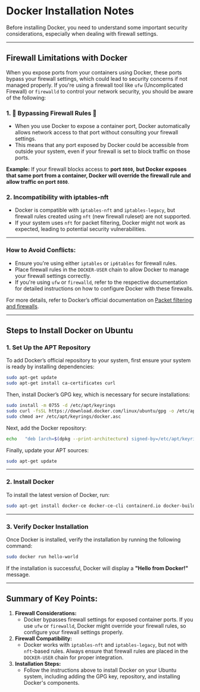 
# Docker Installation Notes

Before installing Docker, you need to understand some important security considerations, especially when dealing with firewall settings.

---

## Firewall Limitations with Docker

When you expose ports from your containers using Docker, these ports bypass your firewall settings, which could lead to security concerns if not managed properly. If you're using a firewall tool like `ufw` (Uncomplicated Firewall) or `firewalld` to control your network security, you should be aware of the following:

### 1.  🔴 Bypassing Firewall Rules 🔴
- When you use Docker to expose a container port, Docker automatically allows network access to that port without consulting your firewall settings.
- This means that any port exposed by Docker could be accessible from outside your system, even if your firewall is set to block traffic on those ports.

**Example:**
If your firewall blocks access to **port `8080`,** **but Docker exposes that same port from a container, Docker will override the firewall rule and allow traffic on port `8080`**.

### 2. Incompatibility with iptables-nft
- Docker is compatible with `iptables-nft` and `iptables-legacy`, but firewall rules created using `nft` (new firewall ruleset) are not supported.
- If your system uses `nft` for packet filtering, Docker might not work as expected, leading to potential security vulnerabilities.

---

### How to Avoid Conflicts:
- Ensure you're using either `iptables` or `ip6tables` for firewall rules.
- Place firewall rules in the `DOCKER-USER` chain to allow Docker to manage your firewall settings correctly.
- If you're using `ufw` or `firewalld`, refer to the respective documentation for detailed instructions on how to configure Docker with these firewalls.

For more details, refer to Docker’s official documentation on [Packet filtering and firewalls](https://docs.docker.com/network/iptables/).

---

## Steps to Install Docker on Ubuntu

### 1. Set Up the APT Repository
To add Docker’s official repository to your system, first ensure your system is ready by installing dependencies:

```bash
sudo apt-get update
sudo apt-get install ca-certificates curl
```

Then, install Docker’s GPG key, which is necessary for secure installations:

```bash
sudo install -m 0755 -d /etc/apt/keyrings
sudo curl -fsSL https://download.docker.com/linux/ubuntu/gpg -o /etc/apt/keyrings/docker.asc
sudo chmod a+r /etc/apt/keyrings/docker.asc
```

Next, add the Docker repository:

```bash
echo   "deb [arch=$(dpkg --print-architecture) signed-by=/etc/apt/keyrings/docker.asc] https://download.docker.com/linux/ubuntu   $(. /etc/os-release && echo "$VERSION_CODENAME") stable" |   sudo tee /etc/apt/sources.list.d/docker.list > /dev/null
```

Finally, update your APT sources:

```bash
sudo apt-get update
```

---

### 2. Install Docker

To install the latest version of Docker, run:

```bash
sudo apt-get install docker-ce docker-ce-cli containerd.io docker-buildx-plugin docker-compose-plugin
```

---

### 3. Verify Docker Installation

Once Docker is installed, verify the installation by running the following command:

```bash
sudo docker run hello-world
```

If the installation is successful, Docker will display a **"Hello from Docker!"** message.

---

## Summary of Key Points:
1. **Firewall Considerations:**
   - Docker bypasses firewall settings for exposed container ports. If you use `ufw` or `firewalld`, Docker might override your firewall rules, so configure your firewall settings properly.
2. **Firewall Compatibility:**
   - Docker works with `iptables-nft` and `iptables-legacy`, but not with `nft`-based rules. Always ensure that firewall rules are placed in the `DOCKER-USER` chain for proper integration.
3. **Installation Steps:**
   - Follow the instructions above to install Docker on your Ubuntu system, including adding the GPG key, repository, and installing Docker's components.
